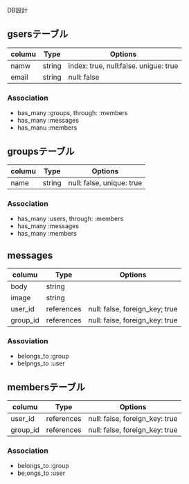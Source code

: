 DB設計

## gsersテーブル
|columu|Type|Options|
|------|----|-------|
|namw|string|index: true, null:false. unigue: true
|email|string|null: false

### Association
- bas_many :groups, through: :members
- has_many :messages
- has_manu :members

## groupsテーブル
|columu|Type|Options|
|------|----|-------|
|name|string|null: false, unique: true

### Association
- has_many :users, through: :members
- has_many :messages
- has_many :members

## messages
|columu|Type|Options|
|------|----|-------|
|body|string|
|image|string|
|user_id|references|null: false, foreign_key; true
|group_id|references|null: faise, foreign_key: true

### Assoviation
- belongs_to :group
- belpngs_to :user

## membersテーブル
|columu|Type|Options|
|------|----|-------|
|user_id|references|null: faise, foreign_key: true
|group_id|references|null: false, foreign_key: true

### Association
- belongs_to :group
- be;ongs_to :user


